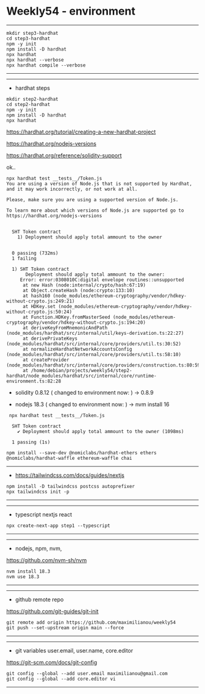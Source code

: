 
# Weekly54 - environment


----

```tsx
mkdir step3-hardhat
cd step3-hardhat
npm -y init
npm install -D hardhat
npx hardhat
npx hardhat --verbose
npx hardhat compile --verbose

```



----

----
- hardhat steps
```tsx
mkdir step2-hardhat
cd step2-hardhat
npm -y init
npm install -D hardhat
npx hardhat
```
<https://hardhat.org/tutorial/creating-a-new-hardhat-project>

<https://hardhat.org/nodejs-versions>

<https://hardhat.org/reference/solidity-support>

ok..

```
npx hardhat test __tests__/Token.js
You are using a version of Node.js that is not supported by Hardhat, and it may work incorrectly, or not work at all.

Please, make sure you are using a supported version of Node.js.

To learn more about which versions of Node.js are supported go to https://hardhat.org/nodejs-versions


  SHT Token contract
    1) Deployment should apply total ammount to the owner


  0 passing (732ms)
  1 failing

  1) SHT Token contract
       Deployment should apply total ammount to the owner:
     Error: error:0308010C:digital envelope routines::unsupported
      at new Hash (node:internal/crypto/hash:67:19)
      at Object.createHash (node:crypto:133:10)
      at hash160 (node_modules/ethereum-cryptography/vendor/hdkey-without-crypto.js:249:21)
      at HDKey.set (node_modules/ethereum-cryptography/vendor/hdkey-without-crypto.js:50:24)
      at Function.HDKey.fromMasterSeed (node_modules/ethereum-cryptography/vendor/hdkey-without-crypto.js:194:20)
      at deriveKeyFromMnemonicAndPath (node_modules/hardhat/src/internal/util/keys-derivation.ts:22:27)
      at derivePrivateKeys (node_modules/hardhat/src/internal/core/providers/util.ts:30:52)
      at normalizeHardhatNetworkAccountsConfig (node_modules/hardhat/src/internal/core/providers/util.ts:58:10)
      at createProvider (node_modules/hardhat/src/internal/core/providers/construction.ts:80:59)
      at /home/debian/projects/weekly54/step2-hardhat/node_modules/hardhat/src/internal/core/runtime-environment.ts:82:28
```

- solidity 0.8.12 ( changed to environment now: ) -> 0.8.9

- nodejs   18.3 ( changed to environment now: ) -> nvm install 16 

```
 npx hardhat test __tests__/Token.js

  SHT Token contract
    ✔ Deployment should apply total ammount to the owner (1098ms)

  1 passing (1s)
```

```tsx
npm install --save-dev @nomiclabs/hardhat-ethers ethers @nomiclabs/hardhat-waffle ethereum-waffle chai

```
----
- https://tailwindcss.com/docs/guides/nextjs
```tsx  
npm install -D tailwindcss postcss autoprefixer
npx tailwindcss init -p

```
----


----
- typescript nextjs react 

```tsx
npx create-next-app step1 --typescript
```
----

----
- nodejs, npm, nvm, 
  
<https://github.com/nvm-sh/nvm>

```tsx
nvm install 18.3
nvm use 18.3
```
----


----
- github remote repo

<https://github.com/git-guides/git-init>

```tsx
git remote add origin https://github.com/maximilianou/weekly54
git push --set-upstream origin main --force
```
----


----
- git variables user.email, user.name, core.editor

<https://git-scm.com/docs/git-config>

```tsx
git config --global --add user.email maximilianou@gmail.com
git config --global --add core.editor vi
```

----